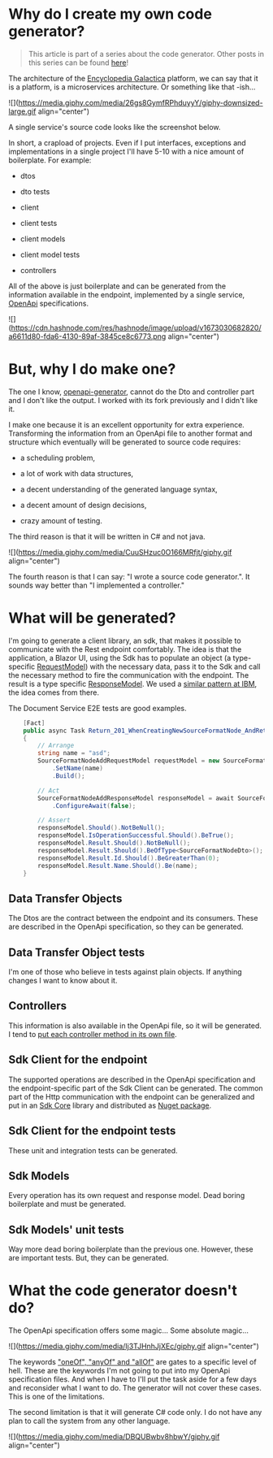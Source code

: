 # Why do I create my own code generator?

> This article is part of a series about the code generator. Other posts in this series can be found [here](https://andrascsanyi.com/eg-main-page)!

The architecture of the [Encyclopedia Galactica](https://github.com/EncyclopediaGalactica) platform, we can say that it is a platform, is a microservices architecture. Or something like that -ish...

![](https://media.giphy.com/media/26gs8GymfRPhduyyY/giphy-downsized-large.gif align="center")

A single service's source code looks like the screenshot below.

In short, a crapload of projects. Even if I put interfaces, exceptions and implementations in a single project I'll have 5-10 with a nice amount of boilerplate. For example:

* dtos
    
* dto tests
    
* client
    
* client tests
    
* client models
    
* client model tests
    
* controllers
    

All of the above is just boilerplate and can be generated from the information available in the endpoint, implemented by a single service, [OpenApi](https://swagger.io/specification/) specifications.

![](https://cdn.hashnode.com/res/hashnode/image/upload/v1673030682820/a6611d80-fda6-4130-89af-3845ce8c6773.png align="center")

# But, why I do make one?

The one I know, [openapi-generator](https://github.com/OpenAPITools/openapi-generator), cannot do the Dto and controller part and I don't like the output. I worked with its fork previously and I didn't like it.

I make one because it is an excellent opportunity for extra experience. Transforming the information from an OpenApi file to another format and structure which eventually will be generated to source code requires:

* a scheduling problem,
    
* a lot of work with data structures,
    
* a decent understanding of the generated language syntax,
    
* a decent amount of design decisions,
    
* crazy amount of testing.
    

The third reason is that it will be written in C# and not java.

![](https://media.giphy.com/media/CuuSHzuc0O166MRfjt/giphy.gif align="center")

The fourth reason is that I can say: "I wrote a source code generator.". It sounds way better than "I implemented a controller."

# What will be generated?

I'm going to generate a client library, an sdk, that makes it possible to communicate with the Rest endpoint comfortably. The idea is that the application, a Blazor UI, using the Sdk has to populate an object (a type-specific [RequestModel](https://github.com/EncyclopediaGalactica/Sdk.Core/blob/main/Model.Interfaces/IRequestModel.cs)) with the necessary data, pass it to the Sdk and call the necessary method to fire the communication with the endpoint. The result is a type specific [ResponseModel](https://github.com/EncyclopediaGalactica/Sdk.Core/blob/main/Model.Interfaces/IHttpResponseModel.cs). We used a [similar pattern at IBM](https://github.com/IBM/platform-services-java-sdk/blob/main/modules/catalog-management/src/test/java/com/ibm/cloud/platform_services/catalog_management/v1/CatalogManagementIT.java), the idea comes from there.

The Document Service E2E tests are good examples.

```csharp
    [Fact]
    public async Task Return_201_WhenCreatingNewSourceFormatNode_AndReturnResult()
    {
        // Arrange
        string name = "asd";
        SourceFormatNodeAddRequestModel requestModel = new SourceFormatNodeAddRequestModel.Builder()
            .SetName(name)
            .Build();

        // Act
        SourceFormatNodeAddResponseModel responseModel = await SourceFormatsSdk.SourceFormatNode.AddAsync(requestModel)
            .ConfigureAwait(false);

        // Assert
        responseModel.Should().NotBeNull();
        responseModel.IsOperationSuccessful.Should().BeTrue();
        responseModel.Result.Should().NotBeNull();
        responseModel.Result.Should().BeOfType<SourceFormatNodeDto>();
        responseModel.Result.Id.Should().BeGreaterThan(0);
        responseModel.Result.Name.Should().Be(name);
    }
```

## Data Transfer Objects

The Dtos are the contract between the endpoint and its consumers. These are described in the OpenApi specification, so they can be generated.

## Data Transfer Object tests

I'm one of those who believe in tests against plain objects. If anything changes I want to know about it.

## Controllers

This information is also available in the OpenApi file, so it will be generated. I tend to [put each controller method in its own file](https://github.com/EncyclopediaGalactica/DocumentService/tree/main/Controllers/SourceFormatNode).

## Sdk Client for the endpoint

The supported operations are described in the OpenApi specification and the endpoint-specific part of the Sdk Client can be generated. The common part of the Http communication with the endpoint can be generalized and put in an [Sdk Core](https://github.com/EncyclopediaGalactica/Sdk.Core) library and distributed as [Nuget package](https://github.com/orgs/EncyclopediaGalactica/packages).

## Sdk Client for the endpoint tests

These unit and integration tests can be generated.

## Sdk Models

Every operation has its own request and response model. Dead boring boilerplate and must be generated.

## Sdk Models' unit tests

Way more dead boring boilerplate than the previous one. However, these are important tests. But, they can be generated.

# What the code generator doesn't do?

The OpenApi specification offers some magic... Some absolute magic...

![](https://media.giphy.com/media/Ij3TJHnhJjXEc/giphy.gif align="center")

The keywords ["oneOf", "anyOf" and "allOf"](https://swagger.io/docs/specification/data-models/oneof-anyof-allof-not/) are gates to a specific level of hell. These are the keywords I'm not going to put into my OpenApi specification files. And when I have to I'll put the task aside for a few days and reconsider what I want to do. The generator will not cover these cases. This is one of the limitations.

The second limitation is that it will generate C# code only. I do not have any plan to call the system from any other language.

![](https://media.giphy.com/media/DBQUBwbv8hbwY/giphy.gif align="center")